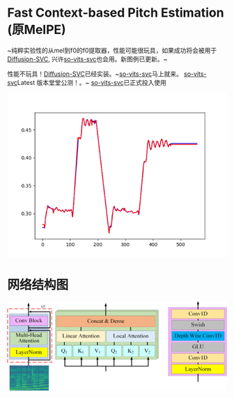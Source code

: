 # Fast Context-based Pitch Estimation (原MelPE)
~纯粹实验性的从mel到f0的f0提取器，性能可能很玩具，如果成功将会被用于[Diffusion-SVC](https://github.com/CNChTu/Diffusion-SVC), 兴许[so-vits-svc](https://github.com/svc-develop-team/so-vits-svc)也会用。新图例已更新。~

性能不玩具！[Diffusion-SVC](https://github.com/CNChTu/Diffusion-SVC)已经实装。~[so-vits-svc](https://github.com/svc-develop-team/so-vits-svc)马上就来。
[so-vits-svc](https://github.com/svc-develop-team/so-vits-svc)Latest 版本堂堂公测！。~ [so-vits-svc](https://github.com/svc-develop-team/so-vits-svc)已正式投入使用

![Diagram](./test.png)

# 网络结构图

![Diagram](./net_arc.png)